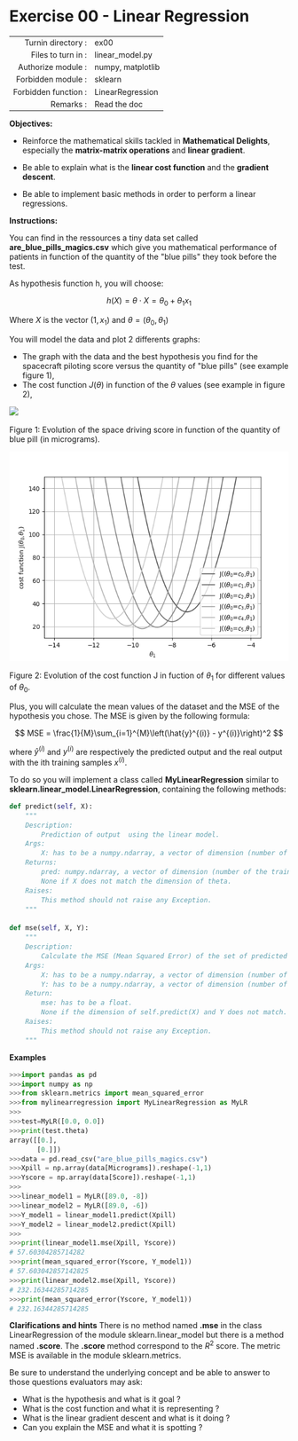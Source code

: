 # Exercise 00 - Linear Regression

|                         |                    |
| -----------------------:| ------------------ |
|   Turnin directory :    |  ex00              |
|   Files to turn in :    |  linear\_model.py  |
|   Authorize module :    |  numpy, matplotlib |
|   Forbidden module :    |  sklearn           |
|   Forbidden function :  |  LinearRegression  |
|   Remarks :             |  Read the doc      |

**Objectives:** 

* Reinforce the mathematical skills tackled in **Mathematical Delights**, especially the __matrix-matrix operations__ and __linear gradient__.
* Be able to explain what is the __linear cost function__ and the __gradient descent__.

* Be able to implement basic methods in order to perform a linear regressions.


**Instructions:**

You can find in the ressources a tiny data set called __are_blue_pills_magics.csv__ which give you mathematical performance of patients in function of the quantity of the "blue pills" they took before the test.

As hypothesis function h, you will choose:

$$
h(X)= \theta \cdot X = \theta_0 + \theta_1x_1
$$

Where ${X}$ is the vector $(1, x_1)$ and ${\theta} = (\theta_0, \theta_1)$


You will model the data and plot 2 differents graphs:
* The graph with the data and the best hypothesis you find for the spacecraft piloting score versus the quantity of "blue pills" (see example figure 1),
* The cost function $J(\theta)$ in function of the $\theta$ values (see example in figure 2),

<img src="day01/assets/ex00_score_vs_bluepills.png" />

Figure 1: Evolution of the space driving score in function of the quantity of blue pill (in micrograms).

<img src="day01/assets/ex00_J_vs_t1.png" />

Figure 2: Evolution of the cost function J in fuction of $\theta_1$ for different values of $\theta_0$.

Plus, you will calculate the mean values of the dataset and the MSE of the hypothesis you chose.
The MSE is given by the following formula:

$$
MSE = \frac{1}{M}\sum_{i=1}^{M}\left(\hat{y}^{(i)} - y^{(i)}\right)^2
$$

where $\hat{y}^{(i)}$ and $y^{(i)}$ are respectively the predicted output and the real output with the ith training samples $x^{(i)}$.

To do so you will implement a class called **MyLinearRegression**  similar to **sklearn.linear\_model.LinearRegression**, containing the following methods:
``` python
def predict(self, X):
	"""
	Description:
		Prediction of output  using the linear model.
	Args:
		X: has to be a numpy.ndarray, a vector of dimension (number of training examples, number of features)
	Returns:
		pred: numpy.ndarray, a vector of dimension (number of the training examples,1)
		None if X does not match the dimension of theta.
	Raises:
		This method should not raise any Exception.
	"""

def mse(self, X, Y):
	"""
	Description:
		Calculate the MSE (Mean Squared Error) of the set of predicted values with respect to Y.
	Args:
		X: has to be a numpy.ndarray, a vector of dimension (number of training examples, number of features)
		Y: has to be a numpy.ndarray, a vector of dimension (number of training examples,1)
	Return:
		mse: has to be a float.
		None if the dimension of self.predict(X) and Y does not match.
	Raises:
		This method should not raise any Exception.
	"""

```

**Examples**
```python
>>>import pandas as pd
>>>import numpy as np
>>>from sklearn.metrics import mean_squared_error
>>>from mylinearregression import MyLinearRegression as MyLR
>>>
>>>test=MyLR([0.0, 0.0])
>>>print(test.theta)
array([[0.],
       [0.]])
>>>data = pd.read_csv("are_blue_pills_magics.csv")
>>>Xpill = np.array(data[Micrograms]).reshape(-1,1)
>>>Yscore = np.array(data[Score]).reshape(-1,1)
>>>
>>>linear_model1 = MyLR([89.0, -8])
>>>linear_model2 = MyLR([89.0, -6])
>>>Y_model1 = linear_model1.predict(Xpill)
>>>Y_model2 = linear_model2.predict(Xpill)
>>>
>>>print(linear_model1.mse(Xpill, Yscore))
# 57.60304285714282
>>>print(mean_squared_error(Yscore, Y_model1))
# 57.603042857142825
>>>print(linear_model2.mse(Xpill, Yscore))
# 232.16344285714285
>>>print(mean_squared_error(Yscore, Y_model1))
# 232.16344285714285
```

**Clarifications and hints**
There is no method named __.mse__ in the class LinearRegression of the module sklearn.linear_model but there is a method named __.score__. The __.score__ method correspond to the $R^2$ score.
The metric MSE is available in the module sklearn.metrics.


Be sure to understand the underlying concept and be able to answer to those questions evaluators may ask:
* What is the hypothesis and what is it goal ?
* What is the cost function and what it is representing ?
* What is the linear gradient descent and what is it doing ?
* Can you explain the MSE and what it is spotting ?
